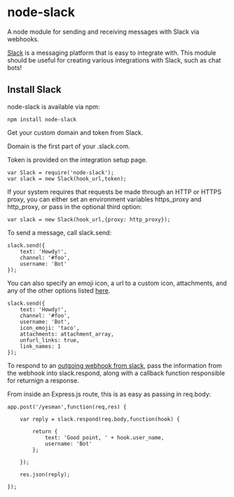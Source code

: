 # node-slack

A node module for sending and receiving messages with Slack via webhooks.

[Slack](https://slack.com/) is a messaging platform that is easy to integrate with.
This module should be useful for creating various integrations with Slack, such as
chat bots!

## Install Slack

node-slack is available via npm:

```
npm install node-slack
```


Get your custom domain and token from Slack.

Domain is the first part of your <domain>.slack.com.

Token is provided on the integration setup page.

```
var Slack = require('node-slack');
var slack = new Slack(hook_url,token);
```

If your system requires that requests be made through
an HTTP or HTTPS proxy, you can either set an environment
variables https_proxy and http_proxy,
or pass in the optional third option:

```
var slack = new Slack(hook_url,{proxy: http_proxy});
```

To send a message, call slack.send:

```
slack.send({
	text: 'Howdy!',
	channel: '#foo',
	username: 'Bot'
});
```

You can also specify an emoji icon, a url to a custom icon, attachments,
and any of the other options listed [here](slack.com/services/new/incoming-webhook).


```
slack.send({
	text: 'Howdy!',
	channel: '#foo',
	username: 'Bot',
	icon_emoji: 'taco',
	attachments: attachment_array,
	unfurl_links: true,
	link_names: 1
});
```



To respond to an [outgoing webhook from slack](https://slack.com/services/new/outgoing-webhook), pass the information from the webhook into slack.respond,
along with a callback function responsible for returnign a response.

From inside an Express.js route, this is as easy as passing in req.body:

```
app.post('/yesman',function(req,res) {

	var reply = slack.respond(req.body,function(hook) {

		return {
			text: 'Good point, ' + hook.user_name,
			username: 'Bot'
		};

	});

	res.json(reply);

});

```
